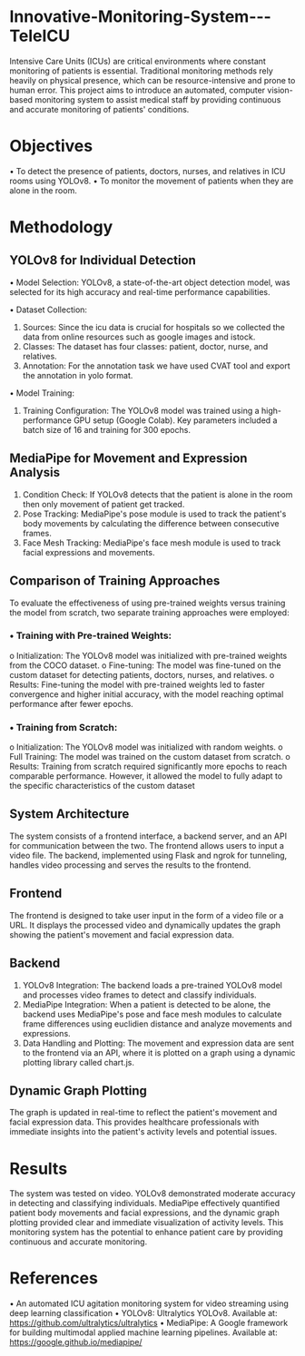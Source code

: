 # Innovative-Monitoring-System---TeleICU

Intensive Care Units (ICUs) are critical environments where constant monitoring of patients is essential.
Traditional monitoring methods rely heavily on physical presence, which can be resource-intensive and prone to human error.
This project aims to introduce an automated, computer vision-based monitoring system to assist medical staff by providing continuous and accurate monitoring of patients' conditions.

# Objectives

•	To detect the presence of patients, doctors, nurses, and relatives in ICU rooms using YOLOv8.
•	To monitor the movement of patients when they are alone in the room.

# Methodology

## YOLOv8 for Individual Detection

•	Model Selection: YOLOv8, a state-of-the-art object detection model, was selected for its high accuracy and real-time performance capabilities.

•	Dataset Collection:
1.	Sources: Since the icu data is crucial for hospitals so we collected the data from online resources such as google images and istock. 
2.	Classes: The dataset has four classes: patient, doctor, nurse, and relatives.
3.	Annotation: For the annotation task we have used CVAT tool and export the annotation in yolo format.

•	Model Training:
1.	Training Configuration: The YOLOv8 model was trained using a high-performance GPU setup (Google Colab). Key parameters included a batch size of 16 and training for 300 epochs.

## MediaPipe for Movement and Expression Analysis

1.	Condition Check: If YOLOv8 detects that the patient is alone in the room then only movement of patient get tracked.
2.	Pose Tracking: MediaPipe's pose module is used to track the patient's body movements by calculating the difference between consecutive frames.
3.	Face Mesh Tracking: MediaPipe's face mesh module is used to track facial expressions and movements.

## Comparison of Training Approaches

To evaluate the effectiveness of using pre-trained weights versus training the model from scratch, two separate training approaches were employed:

### •	Training with Pre-trained Weights:

o	Initialization: The YOLOv8 model was initialized with pre-trained weights from the COCO dataset.
o	Fine-tuning: The model was fine-tuned on the custom dataset for detecting patients, doctors, nurses, and relatives.
o	Results: Fine-tuning the model with pre-trained weights led to faster convergence and higher initial accuracy, with the model reaching optimal performance after fewer epochs.

### •	Training from Scratch:

o	Initialization: The YOLOv8 model was initialized with random weights.
o	Full Training: The model was trained on the custom dataset from scratch.
o	Results: Training from scratch required significantly more epochs to reach comparable performance. However, it allowed the model to fully adapt to the specific characteristics of the custom dataset

## System Architecture

The system consists of a frontend interface, a backend server, and an API for communication between the two.
The frontend allows users to input a video file. The backend, implemented using Flask and ngrok for tunneling, handles video processing and serves the results to the frontend.

## Frontend

The frontend is designed to take user input in the form of a video file or a URL.
It displays the processed video and dynamically updates the graph showing the patient's movement and facial expression data.

## Backend

1.	YOLOv8 Integration: The backend loads a pre-trained YOLOv8 model and processes video frames to detect and classify individuals.
2.	MediaPipe Integration: When a patient is detected to be alone, the backend uses MediaPipe's pose and face mesh modules to calculate frame differences using euclidien distance and analyze movements and expressions.
3.	Data Handling and Plotting: The movement and expression data are sent to the frontend via an API, where it is plotted on a graph using a dynamic plotting library called chart.js.

## Dynamic Graph Plotting

The graph is updated in real-time to reflect the patient's movement and facial expression data.
This provides healthcare professionals with immediate insights into the patient's activity levels and potential issues.

# Results

The system was tested on video. 
YOLOv8 demonstrated moderate accuracy in detecting and classifying individuals.
MediaPipe effectively quantified patient body movements and facial expressions, and the dynamic graph plotting provided clear and immediate visualization of activity levels.
This monitoring system has the potential to enhance patient care by providing continuous and accurate monitoring.

# References

•	An automated ICU agitation monitoring system for video streaming using deep learning classification
•	YOLOv8: Ultralytics YOLOv8. Available at: https://github.com/ultralytics/ultralytics
•	MediaPipe: A Google framework for building multimodal applied machine learning pipelines. Available at: https://google.github.io/mediapipe/

